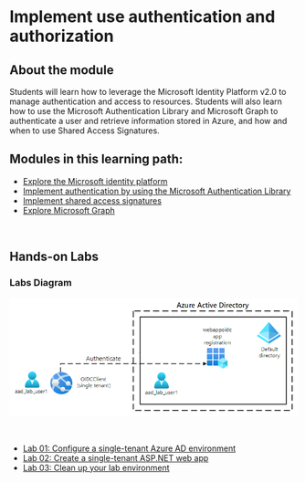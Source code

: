 # Implement use authentication and authorization

## About the module

Students will learn how to leverage the Microsoft Identity Platform v2.0 to manage authentication and access to resources. Students will also learn how to use the Microsoft Authentication Library and Microsoft Graph to authenticate a user and retrieve information stored in Azure, and how and when to use Shared Access Signatures.

## Modules in this learning path:

* [Explore the Microsoft identity platform](https://github.com/airan-tw/azure_training/blob/main/M2/Develop%20solutions%20that%20use%20blob%20storage/Blob_storage_concepts.md)
* [Implement authentication by using the Microsoft Authentication Library](https://github.com/airan-tw/azure_training/blob/main/M3/Implement%20use%20authentication%20and%20authorization/Microsoft_id_platform.md)
* [Implement shared access signatures](https://github.com/airan-tw/azure_training/blob/main/M3/Implement%20use%20authentication%20and%20authorization/Implement_shared_access.md)
* [Explore Microsoft Graph](https://github.com/airan-tw/azure_training/blob/main/M3/Implement%20use%20authentication%20and%20authorization/Microsoft_graph.md)
<br>


## Hands-on Labs 

### Labs Diagram

![alt text](images/Lab06-Diagram.png)

<br>

* [Lab 01: Configure a single-tenant Azure AD environment](https://github.com/airan-tw/azure_training/blob/main/M2/Develop%20solutions%20that%20use%20blob%20storage/lab01.md)
* [Lab 02: Create a single-tenant ASP.NET web app](https://github.com/airan-tw/azure_training/blob/main/M2/Develop%20solutions%20that%20use%20blob%20storage/lab02.md)
* [Lab 03: Clean up your lab environment](https://github.com/airan-tw/azure_training/blob/main/M2/Develop%20solutions%20that%20use%20blob%20storage/lab05.md)
